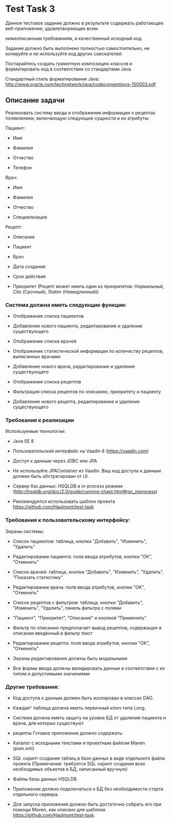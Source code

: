 # Test Task 3

Данное тестовое задание должно в результате содержать работающее веб-приложение, удовлетворяющее всем

нижеописанным требованиям, и качественный исходный код.

Задание должно быть выполнено полностью самостоятельно, не копируйте и не используйте код других соискателей.

Постарайтесь создать грамотную композицию классов и форматировать код в соответствии со стандартами Java.

 Стандартный стиль форматирования Java: http://www.oracle.com/technetwork/java/codeconventions-150003.pdf

## Описание задачи

Реализовать систему ввода и отображения информации о рецептах поликлиники, включающую следующие сущности и их атрибуты:

 Пациент:

- Имя

- Фамилия

- Отчество

- Телефон

Врач:

- Имя

- Фамилия

- Отчество

- Специализация

Рецепт:

- Описание

- Пациент

- Врач

- Дата создания

- Срок действия

- Приоритет (Рецепт может иметь один из приоритетов: Нормальный, Cito (Срочный), Statim (Немедленный))

### Система должна иметь следующие функции:

- Отображение списка пациентов

- Добавление нового пациента, редактирование и удаление существующего

- Отображение списка врачей

- Отображение статистической информации по количеству рецептов, выписанных врачами

- Добавление нового врача, редактирование и удаление существующего

- Отображения списка рецептов

- Фильтрация списка рецептов по описанию, приоритету и пациенту

- Добавление нового рецепта, редактирование и удаление существующего

### Требования к реализации

 Используемые технологии:

- Java SE 8

- Пользовательский интерфейс на Vaadin 8 (https://vaadin.com)

- Доступ к данным через JDBC или JPA

- Не используйте JPAContainer из Vaadin. Ваш код доступа к данным должен быть абстрагирован от UI.

- Сервер баз данных: HSQLDB в in-process режиме (http://hsqldb.org/doc/2.0/guide/running-chapt.html#rgc_inprocess)

- Рекомендуется использовать шаблон проекта https://github.com/Haulmont/test-task

### Требования к пользовательскому интерфейсу:

 Экраны системы:

- Список пациентов: таблица, кнопки "Добавить", "Изменить", "Удалить"

- Редактирование пациента: поля ввода атрибутов, кнопки "OK", "Отменить"

- Список врачей: таблица, кнопки "Добавить", "Изменить", "Удалить", "Показать статистику"

- Редактирование врача: поля ввода атрибутов, кнопки "OK", "Отменить"

- Список рецептов с фильтром: таблица, кнопки "Добавить", "Изменить", "Удалить", панель фильтра с полями

- "Пациент", "Приоритет", "Описание" и кнопкой "Применить"

- Фильтр по описанию предполагает вывод рецептов, содержащих в описании введѐнный в фильтр текст

- Редактирование рецепта: поля ввода атрибутов, кнопки "ОК", "Отменить"

- Экраны редактирования должны быть модальными

- Все формы ввода должны валидировать данные в соответствии с их типом и допустимыми значениями

### Другие требования:

- Код доступа к данным должен быть изолирован в классах DAO.

- Каждая^ таблица должна иметь первичный ключ типа Long.


- Система должна иметь защиту на уровне БД от удаления пациента и врача, для которых существуют

- рецепты Готовое приложение должно содержать:


- Каталог с исходными текстами и проектным файлом Maven (pom.xml) 

- SQL скрипт создания таблиц в базе данных в виде отдельного файла проекта
 (Примечание: требуется SQL скрипт создания всех необходимых объектов в БД, написанный вручную)

- Файлы базы данных HSQLDB.

- Приложение должно подключаться к БД без необходимости старта отдельного сервера.

- Для запуска приложения должно быть достаточно собрать его при помощи Maven, как описано для шаблона
https://github.com/Haulmont/test-task.


